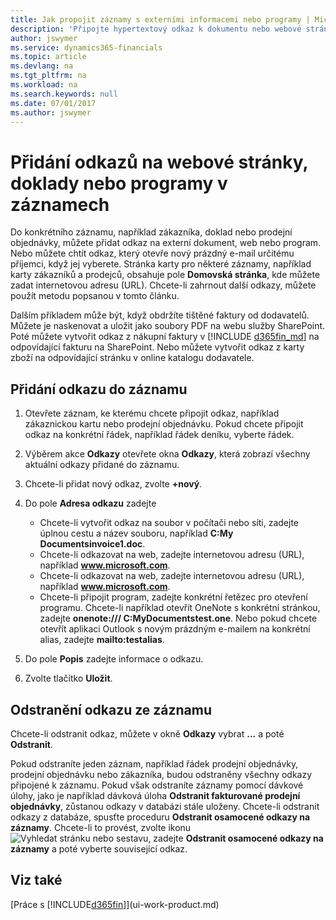 ```yaml
---
title: Jak propojit záznamy s externími informacemi nebo programy | Microsoft Docs
description: 'Připojte hypertextový odkaz k dokumentu nebo webové stránce ke konkrétnímu záznamu, jako je zákazník nebo dokument.'
author: jswymer
ms.service: dynamics365-financials
ms.topic: article
ms.devlang: na
ms.tgt_pltfrm: na
ms.workload: na
ms.search.keywords: null
ms.date: 07/01/2017
ms.author: jswymer
---
```

# <a name="adding-links-to-websites-documents-or-programs-on-records"></a>Přidání odkazů na webové stránky, doklady nebo programy v záznamech
Do konkrétního záznamu, například zákazníka, doklad nebo prodejní objednávky, můžete přidat odkaz na externí dokument, web nebo program. Nebo můžete chtít odkaz, který otevře nový prázdný e-mail určitému příjemci, když jej vyberete. Stránka karty pro některé záznamy, například karty zákazníků a prodejců, obsahuje pole **Domovská stránka**, kde můžete zadat internetovou adresu (URL). Chcete-li zahrnout další odkazy, můžete použít metodu popsanou v tomto článku.

Dalším příkladem může být, když obdržíte tištěné faktury od dodavatelů. Můžete je naskenovat a uložit jako soubory PDF na webu služby SharePoint. Poté můžete vytvořit odkaz z nákupní faktury v [!INCLUDE [d365fin_md](includes/d365fin_md.md)] na odpovídající fakturu na SharePoint. Nebo můžete vytvořit odkaz z karty zboží na odpovídající stránku v online katalogu dodavatele.

## <a name="to-add-a-link-on-a-record"></a>Přidání odkazu do záznamu   

1. Otevřete záznam, ke kterému chcete připojit odkaz, například zákaznickou kartu nebo prodejní objednávku. Pokud chcete připojit odkaz na konkrétní řádek, například řádek deníku, vyberte řádek.  

2. Výběrem akce **Odkazy** otevřete okna **Odkazy**, která zobrazí všechny aktuální odkazy přidané do záznamu.

3. Chcete-li přidat nový odkaz, zvolte **+nový**.

4. Do pole **Adresa odkazu** zadejte

   - Chcete-li vytvořit odkaz na soubor v počítači nebo síti, zadejte úplnou cestu a název souboru, například **C:My Documentsinvoice1.doc**.
   - Chcete-li odkazovat na web, zadejte internetovou adresu (URL), například <strong>www.microsoft.com</strong>.
   - Chcete-li odkazovat na web, zadejte internetovou adresu (URL), například <strong>www.microsoft.com</strong>.
   - Chcete-li připojit program, zadejte konkrétní řetězec pro otevření programu. Chcete-li například otevřít OneNote s konkrétní stránkou, zadejte **onenote:/// C:MyDocumentstest.one**. Nebo pokud chcete otevřít aplikaci Outlook s novým prázdným e-mailem na konkrétní alias, zadejte **mailto:testalias**.  

5. Do pole **Popis** zadejte informace o odkazu.  

6. Zvolte tlačítko **Uložit**.  

## <a name="to-delete-a-link-from-a-record"></a>Odstranění odkazu ze záznamu  

Chcete-li odstranit odkaz, můžete v okně **Odkazy** vybrat **...** a poté **Odstranit**.

Pokud odstraníte jeden záznam, například řádek prodejní objednávky, prodejní objednávku nebo zákazníka, budou odstraněny všechny odkazy připojené k záznamu. Pokud však odstraníte záznamy pomocí dávkové úlohy, jako je například dávková úloha **Odstranit fakturované prodejní objednávky**, zůstanou odkazy v databázi stále uloženy. Chcete-li odstranit odkazy z databáze, spusťte proceduru **Odstranit osamocené odkazy na záznamy**. Chcete-li to provést, zvolte ikonu ![Vyhledat stránku nebo sestavu](media/ui-search/search_small.png "Ikona Vyhledat stránku nebo sestavu"), zadejte **Odstranit osamocené odkazy na záznamy** a poté vyberte související odkaz.   

<!-- ### To run delete orphaned record links  

1.  Choose the ![Search for Page or Report](media/ui-search/search_small.png "Search for Page or Report icon") icon, enter **Data Deletion**, and then choose the related link.  

2.  On the **Data Deletion** page, choose **Tasks**, and then choose **Delete Orphaned Record Links**.  -->

## <a name="see-also"></a>Viz také  
[Práce s [!INCLUDE[d365fin](includes/d365fin_md.md)]](ui-work-product.md)  
